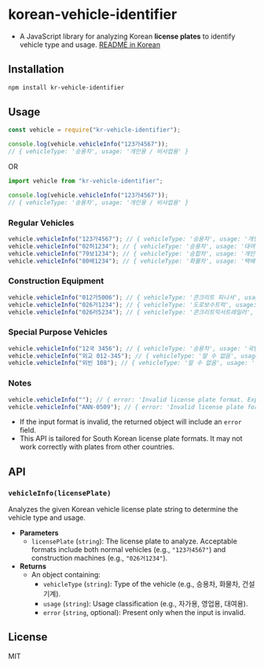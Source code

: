 # korean-vehicle-identifier

- A JavaScript library for analyzing Korean **license plates** to identify vehicle type and usage. [README in Korean](./README.md)

## Installation

```bash
npm install kr-vehicle-identifier
```

## Usage

```javascript
const vehicle = require("kr-vehicle-identifier");

console.log(vehicle.vehicleInfo("123가4567"));
// { vehicleType: '승용차', usage: '개인용 / 비사업용' }
```

OR

```javascript
import vehicle from "kr-vehicle-identifier";

console.log(vehicle.vehicleInfo("123가4567"));
// { vehicleType: '승용차', usage: '개인용 / 비사업용' }
```

### Regular Vehicles

```javascript
vehicle.vehicleInfo("123가4567"); // { vehicleType: '승용차', usage: '개인용 / 비사업용' }
vehicle.vehicleInfo("02허1234"); // { vehicleType: '승용차', usage: '대여용' }
vehicle.vehicleInfo("79보1234"); // { vehicleType: '승합차', usage: '개인용 / 비사업용' }
vehicle.vehicleInfo("80배1234"); // { vehicleType: '화물차', usage: '택배용' }
```

### Construction Equipment

```javascript
vehicle.vehicleInfo("012가5006"); // { vehicleType: '콘크리트 피니셔', usage: '자가용' }
vehicle.vehicleInfo("026거1234"); // { vehicleType: '도로보수트럭', usage: '자가용' }
vehicle.vehicleInfo("026러5234"); // { vehicleType: '콘크리트믹서트레일러', usage: '자가용' }
```

### Special Purpose Vehicles

```javascript
vehicle.vehicleInfo("12국 3456"); // { vehicleType: '승용차', usage: '국방부 및 직할부대' }
vehicle.vehicleInfo("외교 012-345"); // { vehicleType: '알 수 없음', usage: '대사관' }
vehicle.vehicleInfo("외빈 108"); // { vehicleType: '알 수 없음', usage: '외빈' }
```

### Notes

```javascript
vehicle.vehicleInfo(""); // { error: 'Invalid license plate format. Expected formats: "12가3456" or "026거1234"' }
vehicle.vehicleInfo("ANN-0509"); // { error: 'Invalid license plate format. Expected formats: "12가3456" or "026거1234"' }
```

- If the input format is invalid, the returned object will include an `error` field.
- This API is tailored for South Korean license plate formats. It may not work correctly with plates from other countries.

## API

### `vehicleInfo(licensePlate)`

Analyzes the given Korean vehicle license plate string to determine the vehicle type and usage.

- **Parameters**
  - `licensePlate` (`string`): The license plate to analyze. Acceptable formats include both normal vehicles (e.g., `"123가4567"`) and construction machines (e.g., `"026거1234"`).
- **Returns**
  - An object containing:
    - `vehicleType` (`string`): Type of the vehicle (e.g., 승용차, 화물차, 건설기계).
    - `usage` (`string`): Usage classification (e.g., 자가용, 영업용, 대여용).
    - `error` (`string`, optional): Present only when the input is invalid.

## License

MIT
